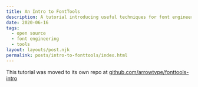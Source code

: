 ```yaml
---
title: An Intro to FontTools
description: A tutorial introducing useful techniques for font engineering, using FontTools
date: 2020-06-16
tags:
  - open source
  - font engineering
  - tools
layout: layouts/post.njk
permalink: posts/intro-to-fonttools/index.html
---
```


This tutorial was moved to its own repo at [github.com/arrowtype/fonttools-intro](https://github.com/arrowtype/fonttools-intro)